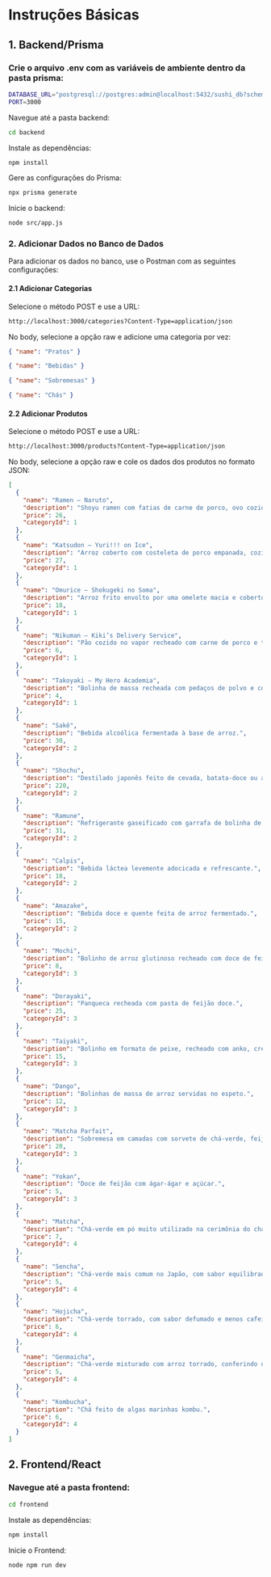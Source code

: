 # Instruções Básicas

## 1. Backend/Prisma

### Crie o arquivo .env com as variáveis de ambiente dentro da pasta prisma:

```bash
DATABASE_URL="postgresql://postgres:admin@localhost:5432/sushi_db?schema=public"
PORT=3000
```

Navegue até a pasta backend:

```bash
cd backend
```

Instale as dependências:

```bash
npm install
```

Gere as configurações do Prisma:

```bash
npx prisma generate
```

Inicie o backend:

```bash
node src/app.js
```

### 2. Adicionar Dados no Banco de Dados

Para adicionar os dados no banco, use o Postman com as seguintes configurações:

#### 2.1 Adicionar Categorias

Selecione o método POST e use a URL:

```bash
http://localhost:3000/categories?Content-Type=application/json
```

No body, selecione a opção raw e adicione uma categoria por vez:

```json
{ "name": "Pratos" }
```

```json
{ "name": "Bebidas" }
```

```json
{ "name": "Sobremesas" }
```

```json
{ "name": "Chás" }
```

#### 2.2 Adicionar Produtos

Selecione o método POST e use a URL:

```bash
http://localhost:3000/products?Content-Type=application/json
```

No body, selecione a opção raw e cole os dados dos produtos no formato JSON:

```json
[
  {
    "name": "Ramen – Naruto",
    "description": "Shoyu ramen com fatias de carne de porco, ovo cozido e cebolinha.",
    "price": 26,
    "categoryId": 1
  },
  {
    "name": "Katsudon – Yuri!!! on Ice",
    "description": "Arroz coberto com costeleta de porco empanada, cozida com ovo e molho shoyu adocicado.",
    "price": 27,
    "categoryId": 1
  },
  {
    "name": "Omurice – Shokugeki no Soma",
    "description": "Arroz frito envolto por uma omelete macia e coberto com ketchup.",
    "price": 18,
    "categoryId": 1
  },
  {
    "name": "Nikuman – Kiki’s Delivery Service",
    "description": "Pão cozido no vapor recheado com carne de porco e temperos.",
    "price": 6,
    "categoryId": 1
  },
  {
    "name": "Takoyaki – My Hero Academia",
    "description": "Bolinha de massa recheada com pedaços de polvo e cobertas com molho takoyaki, maionese e flocos de peixe seco.",
    "price": 4,
    "categoryId": 1
  },
  {
    "name": "Sakê",
    "description": "Bebida alcoólica fermentada à base de arroz.",
    "price": 30,
    "categoryId": 2
  },
  {
    "name": "Shochu",
    "description": "Destilado japonês feito de cevada, batata-doce ou arroz.",
    "price": 220,
    "categoryId": 2
  },
  {
    "name": "Ramune",
    "description": "Refrigerante gaseificado com garrafa de bolinha de vidro.",
    "price": 31,
    "categoryId": 2
  },
  {
    "name": "Calpis",
    "description": "Bebida láctea levemente adocicada e refrescante.",
    "price": 18,
    "categoryId": 2
  },
  {
    "name": "Amazake",
    "description": "Bebida doce e quente feita de arroz fermentado.",
    "price": 15,
    "categoryId": 2
  },
  {
    "name": "Mochi",
    "description": "Bolinho de arroz glutinoso recheado com doce de feijão (anko) ou sorvete.",
    "price": 8,
    "categoryId": 3
  },
  {
    "name": "Dorayaki",
    "description": "Panqueca recheada com pasta de feijão doce.",
    "price": 25,
    "categoryId": 3
  },
  {
    "name": "Taiyaki",
    "description": "Bolinho em formato de peixe, recheado com anko, creme ou chocolate.",
    "price": 15,
    "categoryId": 3
  },
  {
    "name": "Dango",
    "description": "Bolinhas de massa de arroz servidas no espeto.",
    "price": 12,
    "categoryId": 3
  },
  {
    "name": "Matcha Parfait",
    "description": "Sobremesa em camadas com sorvete de chá-verde, feijão doce, frutas e biscoitos.",
    "price": 20,
    "categoryId": 3
  },
  {
    "name": "Yokan",
    "description": "Doce de feijão com ágar-ágar e açúcar.",
    "price": 5,
    "categoryId": 3
  },
  {
    "name": "Matcha",
    "description": "Chá-verde em pó muito utilizado na cerimônia do chá.",
    "price": 7,
    "categoryId": 4
  },
  {
    "name": "Sencha",
    "description": "Chá-verde mais comum no Japão, com sabor equilibrado.",
    "price": 5,
    "categoryId": 4
  },
  {
    "name": "Hojicha",
    "description": "Chá-verde torrado, com sabor defumado e menos cafeína.",
    "price": 6,
    "categoryId": 4
  },
  {
    "name": "Genmaicha",
    "description": "Chá-verde misturado com arroz torrado, conferindo um sabor levemente amanteigado.",
    "price": 5,
    "categoryId": 4
  },
  {
    "name": "Kombucha",
    "description": "Chá feito de algas marinhas kombu.",
    "price": 6,
    "categoryId": 4
  }
]
```

## 2. Frontend/React

### Navegue até a pasta frontend:

```bash
cd frontend
```

Instale as dependências:

```bash
npm install
```

Inicie o Frontend:

```bash
node npm run dev
```
